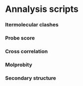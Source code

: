 # Annalysis scripts

### Itermolecular clashes

### Probe score

### Cross correlation

### Molprobity

### Secondary structure
